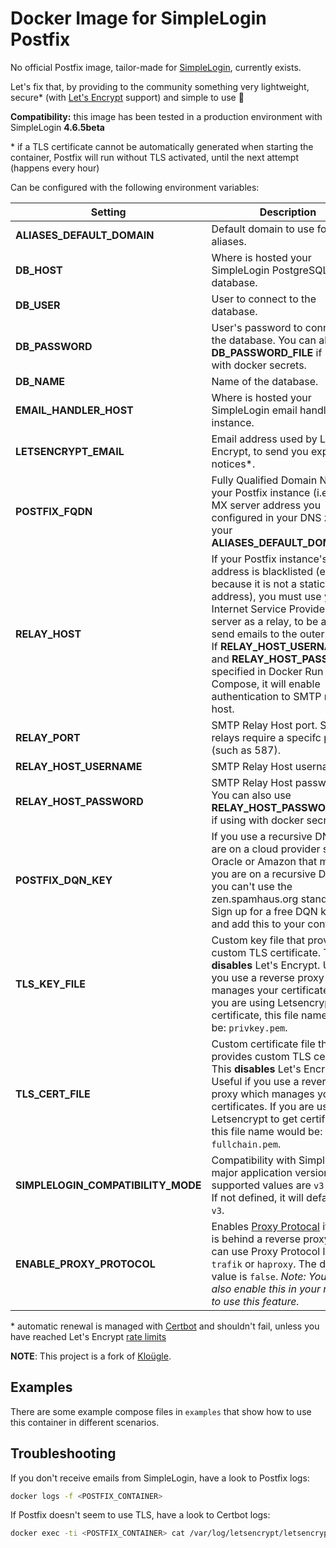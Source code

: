 # Docker Image for SimpleLogin Postfix

No official Postfix image, tailor-made for [SimpleLogin](https://simplelogin.io/),
currently exists.

Let's fix that, by providing to the community something very lightweight,
secure\* (with [Let's Encrypt](https://letsencrypt.org/) support) and simple to use 💖

**Compatibility:** this image has been tested in a production environment with SimpleLogin **4.6.5beta**

\* if a TLS certificate cannot be automatically generated when starting the container, Postfix will run without TLS activated, until the next attempt (happens every hour)

Can be configured with the following environment variables:

| Setting                            | Description                                                                                                                                                                                                                                                                                                                                                      |
| ---------------------------------- | ---------------------------------------------------------------------------------------------------------------------------------------------------------------------------------------------------------------------------------------------------------------------------------------------------------------------------------------------------------------- |
| **ALIASES_DEFAULT_DOMAIN**         | Default domain to use for your aliases.                                                                                                                                                                                                                                                                                                                          |
| **DB_HOST**                        | Where is hosted your SimpleLogin PostgreSQL database.                                                                                                                                                                                                                                                                                                            |
| **DB_USER**                        | User to connect to the database.                                                                                                                                                                                                                                                                                                                                 |
| **DB_PASSWORD**                    | User's password to connect to the database. You can also use **DB_PASSWORD_FILE** if using with docker secrets.                                                                                                                                                                                                                                                  |
| **DB_NAME**                        | Name of the database.                                                                                                                                                                                                                                                                                                                                            |
| **EMAIL_HANDLER_HOST**             | Where is hosted your SimpleLogin email handler instance.                                                                                                                                                                                                                                                                                                         |
| **LETSENCRYPT_EMAIL**              | Email address used by Let's Encrypt, to send you expiry notices\*.                                                                                                                                                                                                                                                                                               |
| **POSTFIX_FQDN**                   | Fully Qualified Domain Name of your Postfix instance (i.e., the MX server address you configured in your DNS zone for your **ALIASES_DEFAULT_DOMAIN**).                                                                                                                                                                                                          |
| **RELAY_HOST**                     | If your Postfix instance's IP address is blacklisted (e.g., because it is not a static address), you must use your Internet Service Provider's mail server as a relay, to be able to send emails to the outer world. If **RELAY_HOST_USERNAME** and **RELAY_HOST_PASSWORD** specified in Docker Run / Compose, it will enable authentication to SMTP relay host. |
| **RELAY_PORT**                     | SMTP Relay Host port. Some relays require a specifc port (such as 587).                                                                                                                                                                                                                                                                                          |
| **RELAY_HOST_USERNAME**            | SMTP Relay Host username.                                                                                                                                                                                                                                                                                                                                        |
| **RELAY_HOST_PASSWORD**            | SMTP Relay Host password. You can also use **RELAY_HOST_PASSWORD_FILE** if using with docker secrets.                                                                                                                                                                                                                                                            |
| **POSTFIX_DQN_KEY**                | If you use a recursive DNS (or are on a cloud provider such as Oracle or Amazon that means you are on a recursive DNS), you can't use the zen.spamhaus.org standard rbl. Sign up for a free DQN key [here](https://www.spamhaus.com/free-trial/sign-up-for-a-free-data-query-service-account/) and add this to your config.                                      |
| **TLS_KEY_FILE**                   | Custom key file that provides custom TLS certificate. This **disables** Let's Encrypt. Useful if you use a reverse proxy which manages your certificates. If you are using Letsencrypt to get certificate, this file name would be: `privkey.pem`.                                                                                                               |
| **TLS_CERT_FILE**                  | Custom certificate file that provides custom TLS certificate. This **disables** Let's Encrypt. Useful if you use a reverse proxy which manages your certificates. If you are using Letsencrypt to get certificate, this file name would be: `fullchain.pem`.                                                                                                     |
| **SIMPLELOGIN_COMPATIBILITY_MODE** | Compatibility with Simplelogin major application version. The supported values are `v3` and `v4`. If not defined, it will default to `v3`.                                                                                                                                                                                                                       |
| **ENABLE_PROXY_PROTOCOL**          | Enables [Proxy Protocal](https://www.haproxy.com/blog/efficient-smtp-relay-infrastructure-with-postfix-and-load-balancers/) if postfix is behind a reverse proxy that can use Proxy Protocol like `trafik` or `haproxy`. The default value is `false`. _Note: You must also enable this in your reverse to use this feature._                                    |

\* automatic renewal is managed with [Certbot](https://certbot.eff.org/) and shouldn't fail, unless you have reached Let's Encrypt [rate limits](https://letsencrypt.org/docs/rate-limits/)

**NOTE**: This project is a fork of [Kloügle](https://github.com/arugifa/klougle).

## Examples

There are some example compose files in `examples` that show how to use this container in different scenarios.

## Troubleshooting

If you don't receive emails from SimpleLogin, have a look to Postfix logs:

```sh
docker logs -f <POSTFIX_CONTAINER>
```

If Postfix doesn't seem to use TLS, have a look to Certbot logs:

```sh
docker exec -ti <POSTFIX_CONTAINER> cat /var/log/letsencrypt/letsencrypt.log
```
